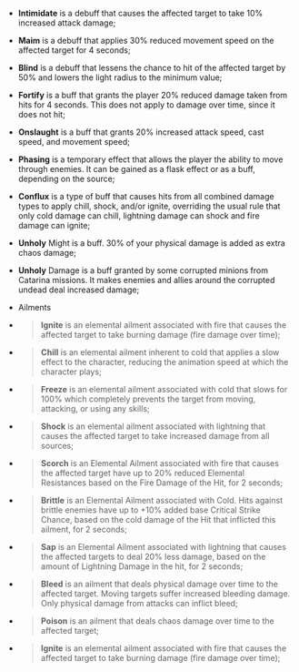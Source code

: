 - **Intimidate** is a debuff that causes the affected target to take 10% increased attack damage;  

- **Maim** is a debuff that applies 30% reduced movement speed on the affected target for 4 seconds;

- **Blind** is a debuff that lessens the chance to hit of the affected target by 50% and lowers the light radius to the minimum value;

- **Fortify** is a buff that grants the player 20% reduced damage taken from hits for 4 seconds. This does not apply to damage over time, since it does not hit;

- **Onslaught** is a buff that grants 20% increased attack speed, cast speed, and movement speed;

- **Phasing** is a temporary effect that allows the player the ability to move through enemies. It can be gained as a flask effect or as a buff, depending on the source;

- **Conflux** is a type of buff that causes hits from all combined damage types to apply chill, shock, and/or ignite, overriding the usual rule that only cold damage can chill, lightning damage can shock and fire damage can ignite;

- **Unholy** Might is a buff. 30% of your physical damage is added as extra chaos damage;

- **Unholy** Damage is a buff granted by some corrupted minions from Catarina missions. It makes enemies and allies around the corrupted undead deal increased damage;

- Ailments
- > **Ignite** is an elemental ailment associated with fire that causes the affected target to take burning damage (fire damage over time);
- > **Chill** is an elemental ailment inherent to cold that applies a slow effect to the character, reducing the animation speed at which the character plays;
- > **Freeze** is an elemental ailment associated with cold that slows for 100% which completely prevents the target from moving, attacking, or using any skills;
- > **Shock** is an elemental ailment associated with lightning that causes the affected target to take increased damage from all sources;
- > **Scorch** is an Elemental Ailment associated with fire that causes the affected target have up to 20% reduced Elemental Resistances based on the Fire Damage of the Hit, for 2 seconds;
- > **Brittle** is an Elemental Ailment associated with Cold. Hits against brittle enemies have up to +10% added base Critical Strike Chance, based on the cold damage of the Hit that inflicted this ailment, for 2 seconds;
- > **Sap** is an Elemental Ailment associated with lightning that causes the affected targets to deal 20% less damage, based on the amount of Lightning Damage in the hit, for 2 seconds;
- > **Bleed** is an ailment that deals physical damage over time to the affected target. Moving targets suffer increased bleeding damage. Only physical damage from attacks can inflict bleed;
- > **Poison** is an ailment that deals chaos damage over time to the affected target;
- > **Ignite** is an elemental ailment associated with fire that causes the affected target to take burning damage (fire damage over time);